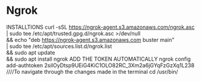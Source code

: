 # Ngrok
INSTALLTIONS
curl -sSL https://ngrok-agent.s3.amazonaws.com/ngrok.asc \
	| sudo tee /etc/apt/trusted.gpg.d/ngrok.asc >/dev/null \
	&& echo "deb https://ngrok-agent.s3.amazonaws.com buster main" \
	| sudo tee /etc/apt/sources.list.d/ngrok.list \
	&& sudo apt update \
	&& sudo apt install ngrok
 ADD THE TOKEN AUTOMATICALLY
 ngrok config add-authtoken 2siIOyDtsp9UEiG4KiC1OLO82RC_3Xm2a6jGYqFzGzXq1L238
 ////To navigate through the changes made in the terminal
 cd /usr/bin/
